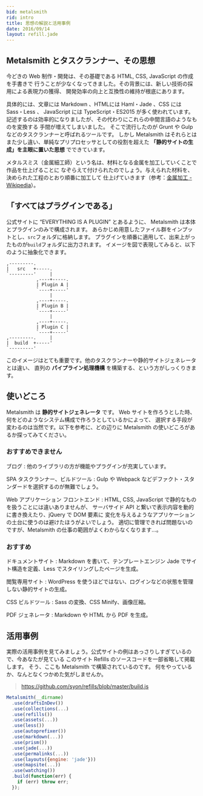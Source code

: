 ```yaml
---
bid: metalsmith
rid: intro
title: 思想の解説と活用事例
date: 2016/09/14
layout: refill.jade
---
```


## Metalsmith とタスクランナー、その思想

今どきの Web 制作・開発は、その基礎である HTML, CSS, JavaScript の作成を手書きで
行うことが少なくなってきました。その背景には、新しい技術の採用による表現力の獲得、
開発効率の向上と互換性の維持が根底にあります。

具体的には、文章には Markdown 、HTMLには Haml・Jade 、CSS には Sass・Less 、
JavaScript には TypeScript・ES2015 が多く使われています。
記述するのは効率的になりましたが、その代わりにこれらの中間言語のようなものを変換する
手間が増えてしまいました。
そこで流行したのが Grunt や Gulp などのタスクランナーと呼ばれるツールです。
しかし Metalsmith はそれらとはまた少し違い、単純なプリプロセッサとしての役割を超えた
__「静的サイトの生成」を主眼に置いた思想__ でできています。

メタルスミス（金属細工師）という名は、材料となる金属を加工していくことで作品を仕上げることに
なぞらえて付けられたのでしょう。与えられた材料を、決められた工程のとおり順番に加工して
仕上げていきます（参考：[金属加工 \- Wikipedia](https://ja.wikipedia.org/wiki/%E9%87%91%E5%B1%9E%E5%8A%A0%E5%B7%A5)）。


## 「すべてはプラグインである」

公式サイトに “EVERYTHING IS A PLUGIN” とあるように、
Metalsmith は本体とプラグインのみで構成されます。
あらかじめ用意したファイル群をインプットとし、`src`フォルダに格納します。
プラグインを順番に適用して、出来上がったものが`build`フォルダに出力されます。
イメージを図で表現してみると、以下のように抽象化できます。

```
,---------.
|   src   +-----.
`---------'     |
           ,----+-----.
           | Plugin A |
           `----+-----'
                |
           ,----+-----.
           | Plugin B |
           `----+-----'
                |
           ,----+-----.
           | Plugin C |
           `----+-----'
,---------.     |
|  build  +-----'
`---------'
```

このイメージはとても重要です。他のタスクランナーや静的サイトジェネレータとは違い、
直列の __パイプライン処理機構__ を構築する、という方がしっくりきます。


## 使いどころ

Metalsmith は __静的サイトジェネレータ__ です。
Web サイトを作ろうとした時、何をどのようなシステム構成で作ろうとしているかによって、
選択する手段が変わるのは当然です。以下を参考に、どの辺りに Metalsmith の使いどころがあるか探ってみてください。

### おすすめできません

ブログ
: 他のライブラリの方が機能やプラグインが充実しています。

SPA タスクランナー、ビルドツール
: Gulp や Webpack などデファクト・スタンダードを選択するのが無難でしょう。

Web アプリケーション フロントエンド
: HTML, CSS, JavaScript で静的なものを扱うことには違いありませんが、
サーバサイド API と繋いで表示内容を動的に書き換えたり、jQuery で DOM 要素に
変化を与えるようなアプリケーションの土台に使うのは避けたほうがよいでしょう。
適切に管理できれば問題ないのですが、Metalsmith の仕事の範囲がよくわからなくなります…。

### おすすめ

ドキュメントサイト
: Markdown を書いて、テンプレートエンジン Jade でサイト構造を定義、Less でスタイリングしたページを生成。

閲覧専用サイト
: WordPress を使うほどではない、ログインなどの状態を管理しない静的サイトの生成。

CSS ビルドツール
: Sass の変換、CSS Minify、画像圧縮。

PDF ジェネレータ
: Markdown や HTML から PDF を生成。


## 活用事例

実際の活用事例を見てみましょう。公式サイトの例はあっさりしすぎているので、今あなたが見ている
このサイト Refills のソースコードを一部省略して掲載します。
そう、ここも Metalsmith で構築されているのです。
何をやっているか、なんとなくつかめた気がしませんか。

> https://github.com/syon/refills/blob/master/build.js

```js
Metalsmith(__dirname)
  .use(draftsInDev())
  .use(collections(...)
  .use(refills())
  .use(assets(...))
  .use(less())
  .use(autoprefixer())
  .use(markdown(...))
  .use(prism())
  .use(jade(...))
  .use(permalinks(...))
  .use(layouts({engine: 'jade'}))
  .use(mapsite(...))
  .use(watching())
  .build(function(err) {
    if (err) throw err;
  });
```

